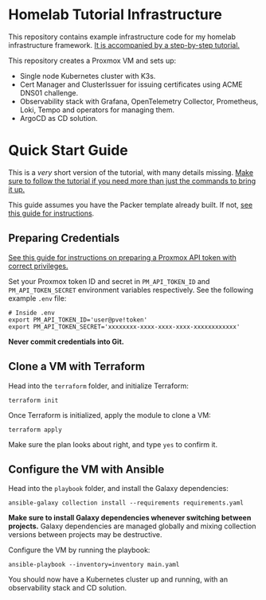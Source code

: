 # Homelab Tutorial Infrastructure

This repository contains example infrastructure code for my homelab infrastructure framework.
[It is accompanied by a step-by-step tutorial.](https://lkummer.github.io/homelab-wiki/tutorial/part-1-preparation/)

This repository creates a Proxmox VM and sets up:

* Single node Kubernetes cluster with K3s.
* Cert Manager and ClusterIssuer for issuing certificates using ACME DNS01 challenge.
* Observability stack with Grafana, OpenTelemetry Collector, Prometheus, Loki, Tempo and operators for managing them.
* ArgoCD as CD solution.

# Quick Start Guide

This is a *very* short version of the tutorial, with many details missing.
[Make sure to follow the tutorial if you need more than just the commands to bring it up.](https://lkummer.github.io/homelab-wiki/tutorial/part-1-preparation/)

This guide assumes you have the Packer template already built.
If not, [see this guide for instructions](https://lkummer.github.io/homelab-wiki/how-to/packer-template/).

## Preparing Credentials

[See this guide for instructions on preparing a Proxmox API token with correct privileges.](https://lkummer.github.io/homelab-wiki/how-to/proxmox-api-tokens/)

Set your Proxmox token ID and secret in `PM_API_TOKEN_ID` and `PM_API_TOKEN_SECRET` environment variables respectively.
See the following example `.env` file:

```
# Inside .env
export PM_API_TOKEN_ID='user@pve!token'
export PM_API_TOKEN_SECRET='xxxxxxxx-xxxx-xxxx-xxxx-xxxxxxxxxxxx'
```

**Never commit credentials into Git.**

## Clone a VM with Terraform

Head into the `terraform` folder, and initialize Terraform:

```
terraform init
```

Once Terraform is initialized, apply the module to clone a VM:

```
terraform apply
```

Make sure the plan looks about right, and type `yes` to confirm it.

## Configure the VM with Ansible

Head into the `playbook` folder, and install the Galaxy dependencies:

```
ansible-galaxy collection install --requirements requirements.yaml
```

**Make sure to install Galaxy dependencies whenever switching between projects.**
Galaxy dependencies are managed globally and mixing collection versions between projects may be destructive.

Configure the VM by running the playbook:

```
ansible-playbook --inventory=inventory main.yaml
```

You should now have a Kubernetes cluster up and running, with an observability stack and CD solution.
